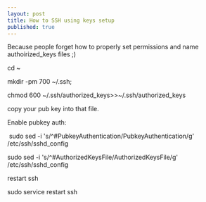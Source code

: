 ```yaml
---
layout: post
title: How to SSH using keys setup
published: true
---
```


Because people forget how to properly set permissions and name authoirized\_keys files ;)

cd ~

mkdir -pm 700 ~/.ssh;

chmod 600 ~/.ssh/authorized\_keys&gt;&gt;~/.ssh/authorized\_keys

copy your pub key into that file.

Enable pubkey auth:

&nbsp;sudo sed -i 's/^#PubkeyAuthentication/PubkeyAuthentication/g' /etc/ssh/sshd\_config

sudo sed -i 's/^#AuthorizedKeysFile/AuthorizedKeysFile/g' /etc/ssh/sshd\_config

restart ssh

sudo service restart ssh